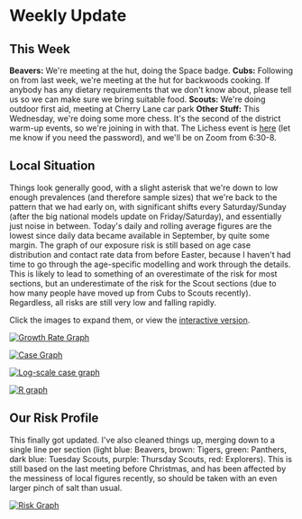 # Weekly Update

## This Week

**Beavers:** We're meeting at the hut, doing the Space badge.
**Cubs:** Following on from last week, we're meeting at the hut for backwoods cooking. If anybody has any dietary requirements that we don't know about, please tell us so we can make sure we bring suitable food.
**Scouts:** We're doing outdoor first aid, meeting at Cherry Lane car park
**Other Stuff:** This Wednesday, we're doing some more chess. It's the second of the district warm-up events, so we're joining in with that. The Lichess event is [here](https://lichess.org/tournament/rflfdqxh) (let me know if you need the password), and we'll be on Zoom from 6:30-8. 

## Local Situation
Things look generally good, with a slight asterisk that we're down to low enough prevalences (and therefore sample sizes) that we're back to the pattern that we had early on, with significant shifts every Saturday/Sunday (after the big national models update on Friday/Saturday), and essentially just noise in between. Today's daily and rolling average figures are the lowest since daily data became available in September, by quite some margin.
The graph of our exposure risk is still based on age case distribution and contact rate data from before Easter, because I haven't had time to go through the age-specific modelling and work through the details. This is likely to lead to something of an overestimate of the risk for most sections, but an underestimate of the risk for the Scout sections (due to how many people have moved up from Cubs to Scouts recently). Regardless, all risks are still very low and falling rapidly.

Click the images to expand them, or view the [interactive version](https://docs.google.com/spreadsheets/d/e/2PACX-1vS9DCaYpz3qqDbUsptGQO4c-84a3vYQaBk7UtJyolObCJknCxbLY8Zqz3-4EuPindtvnX_6W368Vt3l/pubhtml?gid=1059409691&single=false).

<a href="g241.png">![Growth Rate Graph](g241.png)</a>

<a href="g242.png">![Case Graph](g242.png)</a>

<a href="g244.png">![Log-scale case graph](g244.png)</a>

<a href="g245.png">![R graph](g245.png)</a>

## Our Risk Profile

This finally got updated. I've also cleaned things up, merging down to a single line per section (light blue: Beavers, brown: Tigers, green: Panthers, dark blue: Tuesday Scouts, purple: Thursday Scouts, red: Explorers). This is still based on the last meeting before Christmas, and has been affected by the messiness of local figures recently, so should be taken with an even larger pinch of salt than usual.

<a href="g243.png">![Risk Graph](g243.png)</a>
